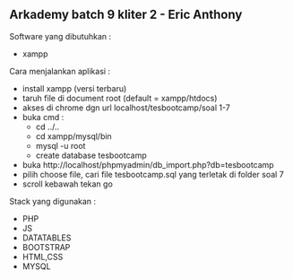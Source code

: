 Arkademy batch 9 kliter 2 - Eric Anthony
-
Software yang dibutuhkan :
- xampp

Cara menjalankan aplikasi :
- install xampp (versi terbaru)
- taruh file di document root (default = xampp/htdocs)
- akses di chrome dgn url localhost/tesbootcamp/soal 1-7
- buka cmd :
  - cd ../..
  - cd xampp/mysql/bin
  - mysql -u root
  - create database tesbootcamp
- buka http://localhost/phpmyadmin/db_import.php?db=tesbootcamp
- pilih choose file, cari file tesbootcamp.sql yang terletak di folder soal 7
- scroll kebawah tekan go

Stack yang digunakan :
- PHP
- JS
- DATATABLES
- BOOTSTRAP
- HTML,CSS
- MYSQL